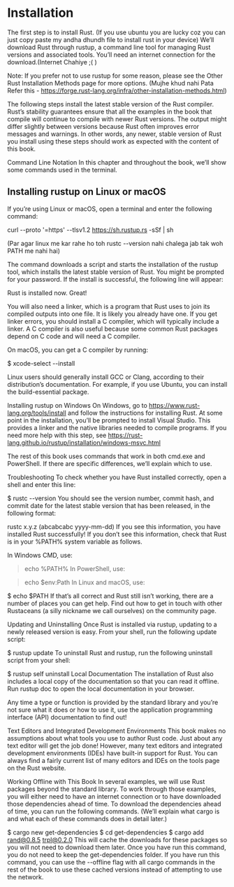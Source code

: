 # Installation
The first step is to install Rust. 
(If you use ubuntu you are lucky coz you can just copy paste my andha dhundh file to install rust in your device)
We’ll download Rust through rustup, a command line tool for managing Rust versions and associated tools. 
You’ll need an internet connection for the download.(Internet Chahiye ;( )

Note: If you prefer not to use rustup for some reason, 
please see the Other Rust Installation Methods page for more options.
(Mujhe khud nahi Pata Refer this - https://forge.rust-lang.org/infra/other-installation-methods.html)

The following steps install the latest stable version of the Rust compiler. 
Rust’s stability guarantees ensure that all the examples in the book that compile will continue to compile with newer Rust versions. 
The output might differ slightly between versions because Rust often improves error messages and warnings. 
In other words, any newer, stable version of Rust you install using these steps should work as expected with the content of this book.

Command Line Notation
In this chapter and throughout the book, we’ll show some commands used in the terminal.

## Installing rustup on Linux or macOS

If you’re using Linux or macOS, open a terminal and enter the following command:

curl --proto '=https' --tlsv1.2 https://sh.rustup.rs -sSf | sh 

(Par agar linux me kar rahe ho toh rustc --version nahi chalega jab tak woh PATH me nahi hai)

The command downloads a script and starts the installation of the rustup tool, 
which installs the latest stable version of Rust. 
You might be prompted for your password. 
If the install is successful, the following line will appear:

Rust is installed now. Great!

You will also need a linker, which is a program that Rust uses to join its compiled outputs into one file. It is likely you already have one. If you get linker errors, you should install a C compiler, which will typically include a linker. A C compiler is also useful because some common Rust packages depend on C code and will need a C compiler.

On macOS, you can get a C compiler by running:

$ xcode-select --install

Linux users should generally install GCC or Clang, according to their distribution’s documentation. For example, if you use Ubuntu, you can install the build-essential package.

Installing rustup on Windows
On Windows, go to https://www.rust-lang.org/tools/install and follow the instructions for installing Rust. At some point in the installation, you’ll be prompted to install Visual Studio. This provides a linker and the native libraries needed to compile programs. If you need more help with this step, see https://rust-lang.github.io/rustup/installation/windows-msvc.html

The rest of this book uses commands that work in both cmd.exe and PowerShell. If there are specific differences, we’ll explain which to use.

Troubleshooting
To check whether you have Rust installed correctly, open a shell and enter this line:

$ rustc --version
You should see the version number, commit hash, and commit date for the latest stable version that has been released, in the following format:

rustc x.y.z (abcabcabc yyyy-mm-dd)
If you see this information, you have installed Rust successfully! If you don’t see this information, check that Rust is in your %PATH% system variable as follows.

In Windows CMD, use:

> echo %PATH%
In PowerShell, use:

> echo $env:Path
In Linux and macOS, use:

$ echo $PATH
If that’s all correct and Rust still isn’t working, there are a number of places you can get help. Find out how to get in touch with other Rustaceans (a silly nickname we call ourselves) on the community page.

Updating and Uninstalling
Once Rust is installed via rustup, updating to a newly released version is easy. From your shell, run the following update script:

$ rustup update
To uninstall Rust and rustup, run the following uninstall script from your shell:

$ rustup self uninstall
Local Documentation
The installation of Rust also includes a local copy of the documentation so that you can read it offline. Run rustup doc to open the local documentation in your browser.

Any time a type or function is provided by the standard library and you’re not sure what it does or how to use it, use the application programming interface (API) documentation to find out!

Text Editors and Integrated Development Environments
This book makes no assumptions about what tools you use to author Rust code. Just about any text editor will get the job done! However, many text editors and integrated development environments (IDEs) have built-in support for Rust. You can always find a fairly current list of many editors and IDEs on the tools page on the Rust website.

Working Offline with This Book
In several examples, we will use Rust packages beyond the standard library. To work through those examples, you will either need to have an internet connection or to have downloaded those dependencies ahead of time. To download the dependencies ahead of time, you can run the following commands. (We’ll explain what cargo is and what each of these commands does in detail later.)

$ cargo new get-dependencies
$ cd get-dependencies
$ cargo add rand@0.8.5 trpl@0.2.0
This will cache the downloads for these packages so you will not need to download them later. Once you have run this command, you do not need to keep the get-dependencies folder. If you have run this command, you can use the --offline flag with all cargo commands in the rest of the book to use these cached versions instead of attempting to use the network.
